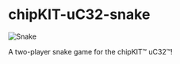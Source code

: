 # chipKIT-uC32-snake

![Snake](https://media.gettyimages.com/photos/venomous-snake-picture-id157479804?s=170667a)

A two-player snake game for the chipKIT™ uC32™!
